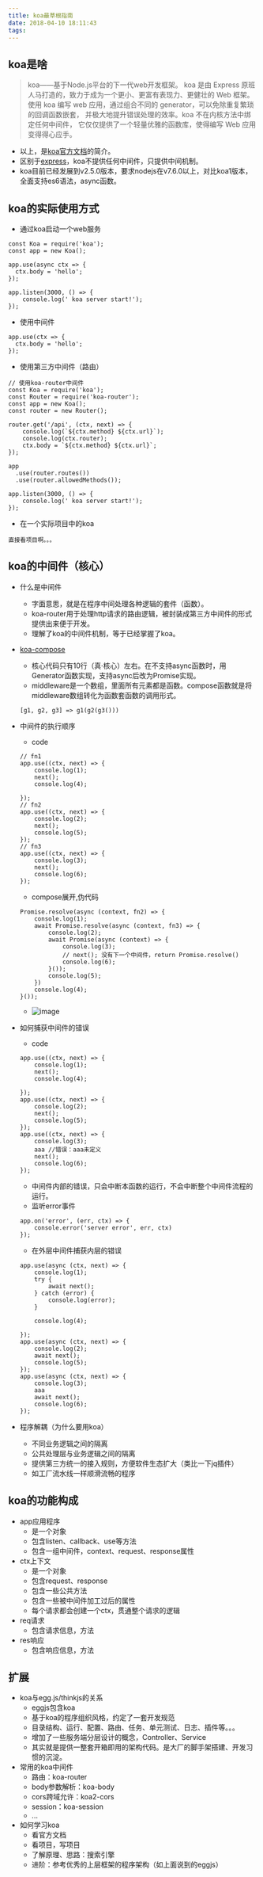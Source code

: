 ```yaml
---
title: koa最草根指南
date: 2018-04-10 18:11:43
tags:
---
```


## koa是啥

> koa——基于Node.js平台的下一代web开发框架。
> koa 是由 Express 原班人马打造的，致力于成为一个更小、更富有表现力、更健壮的 Web 框架。 使用 koa 编写 web 应用，通过组合不同的 generator，可以免除重复繁琐的回调函数嵌套， 并极大地提升错误处理的效率。koa 不在内核方法中绑定任何中间件， 它仅仅提供了一个轻量优雅的函数库，使得编写 Web 应用变得得心应手。

- 以上，是[koa官方文档](https://koa.bootcss.com/)的简介。
- 区别于[express](http://www.expressjs.com.cn/4x/api.html)，koa不提供任何中间件，只提供中间机制。
- koa目前已经发展到v2.5.0版本，要求nodejs在v7.6.0以上，对比koa1版本，全面支持es6语法，async函数。

## koa的实际使用方式
- 通过koa启动一个web服务
```
const Koa = require('koa');
const app = new Koa();

app.use(async ctx => {
  ctx.body = 'hello';
});

app.listen(3000, () => {
    console.log(' koa server start!');
});
```
- 使用中间件
```
app.use(ctx => {
  ctx.body = 'hello';
});
```
- 使用第三方中间件（路由）
```
// 使用koa-router中间件
const Koa = require('koa');
const Router = require('koa-router');
const app = new Koa();
const router = new Router();

router.get('/api', (ctx, next) => {
    console.log(`${ctx.method} ${ctx.url}`);
    console.log(ctx.router);
    ctx.body = `${ctx.method} ${ctx.url}`;
});

app
  .use(router.routes())
  .use(router.allowedMethods());

app.listen(3000, () => {
    console.log(' koa server start!');
});
```
- 在一个实际项目中的koa
```
直接看项目啊。。。
```
## koa的中间件（核心）
- 什么是中间件
    - 字面意思，就是在程序中间处理各种逻辑的套件（函数）。
    - koa-router用于处理http请求的路由逻辑，被封装成第三方中间件的形式提供出来便于开发。
    - 理解了koa的中间件机制，等于已经掌握了koa。
- [koa-compose](https://github.com/koajs/compose/blob/master/index.js)
    - 核心代码只有10行（真·核心）左右。在不支持async函数时，用Generator函数实现，支持async后改为Promise实现。
    - middleware是一个数组，里面所有元素都是函数。compose函数就是将middleware数组转化为函数套函数的调用形式。
    ```
    [g1, g2, g3] => g1(g2(g3()))
    ```
- 中间件的执行顺序
    - code
    ```
    // fn1
    app.use((ctx, next) => {
        console.log(1);
        next();
        console.log(4);
        
    });
    // fn2
    app.use((ctx, next) => {
        console.log(2);
        next();
        console.log(5);
    });
    // fn3
    app.use((ctx, next) => {
        console.log(3);
        next();
        console.log(6);
    });
    ```
    - compose展开,伪代码
    ```
    Promise.resolve(async (context, fn2) => {
    	console.log(1);
    	await Promise.resolve(async (context, fn3) => {
    		console.log(2);
    		await Promise(async (context) => {
    			console.log(3);
                // next(); 没有下一个中间件，return Promise.resolve()
                console.log(6);
    		}());
    		console.log(5);
    	})
    	console.log(4);
    }());
    ```
    - ![image](https://upload-images.jianshu.io/upload_images/3663059-03622ea2a9ffce2a.jpg?imageMogr2/auto-orient/)
    
- 如何捕获中间件的错误
    - code
    ```
    app.use((ctx, next) => {
        console.log(1);
        next();
        console.log(4);
        
    });
    app.use((ctx, next) => {
        console.log(2);
        next();
        console.log(5);
    });
    app.use((ctx, next) => {
        console.log(3);
        aaa //错误：aaa未定义
        next();
        console.log(6);
    });
    ```
    - 中间件内部的错误，只会中断本函数的运行，不会中断整个中间件流程的运行。
    - 监听error事件
    ```
    app.on('error', (err, ctx) => {
        console.error('server error', err, ctx)
    });
    ```
    - 在外层中间件捕获内层的错误
    ```
    app.use(async (ctx, next) => {
        console.log(1);
        try {
            await next();
        } catch (error) {
            console.log(error);
        }
        
        console.log(4);
        
    });
    app.use(async (ctx, next) => {
        console.log(2);
        await next();
        console.log(5);
    });
    app.use(async (ctx, next) => {
        console.log(3);
        aaa
        await next();
        console.log(6);
    });
    ```
    
- 程序解耦（为什么要用koa）
   - 不同业务逻辑之间的隔离
   - 公共处理层与业务逻辑之间的隔离
   - 提供第三方统一的接入规则，方便软件生态扩大（类比一下jq插件）
   - 如工厂流水线一样顺滑流畅的程序

## koa的功能构成
- app应用程序
    - 是一个对象
    - 包含listen、callback、use等方法
    - 包含一组中间件，context、request、response属性
- ctx上下文
    - 是一个对象
    - 包含request、response
    - 包含一些公共方法
    - 包含一些被中间件加工过后的属性
    - 每个请求都会创建一个ctx，贯通整个请求的逻辑
- req请求
    - 包含请求信息，方法
- res响应
    - 包含响应信息，方法



## 扩展
- koa与egg.js/thinkjs的关系
    - eggjs包含koa
    - 基于koa的程序组织风格，约定了一套开发规范
    - 目录结构、运行、配置、路由、任务、单元测试、日志、插件等。。。
    - 增加了一些服务端分层设计的概念，Controller、Service
    - 其实就是提供一整套开箱即用的架构代码。是大厂的脚手架搭建、开发习惯的沉淀。
- 常用的koa中间件
    - 路由：koa-router
    - body参数解析：koa-body
    - cors跨域允许：koa2-cors
    - session：koa-session
    - ...
- 如何学习koa
    - 看官方文档
    - 看项目，写项目
    - 了解原理、思路：搜索引擎
    - 进阶：参考优秀的上层框架的程序架构（如上面说到的eggjs）
